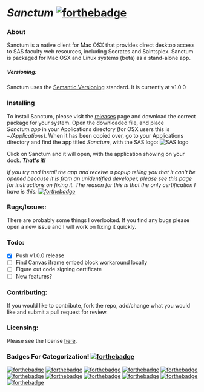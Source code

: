 # *Sanctum* [![forthebadge](http://forthebadge.com/images/badges/built-with-love.svg)](http://forthebadge.com)

### About
Sanctum is a native client for Mac OSX that provides direct desktop access to SAS faculty web resources, including Socrates and Saintsplex. Sanctum is packaged for Mac OSX and Linux systems (beta) as a stand-alone app. 

##### Versioning:
Sanctum uses the [Semantic Versioning](http://semver.org) standard. It is currently at v1.0.0

### Installing
To install Sanctum, please visit the [releases](/releases/) page and download the correct package for your system. Open the downloaded file, and place *Sanctum.app* in your Applications directory (for OSX users this is *~/Applications*). When it has been copied over, go to your Applications directory and find the app titled *Sanctum*, with the SAS logo: ![SAS logo](https://castlecorp.github.com/Sanctum/screens/sas.png)

Click on Sanctum and it will open, with the application showing on your dock. ***That's it!***

*If you try and install the app and receive a popup telling you that it can't be opened because it is from an unidentified developer, please see [this page](https://support.apple.com/kb/PH18657?locale=en_US) for instructions on fixing it. The reason for this is that the only certification I have is this: [![forthebadge](http://forthebadge.com/images/badges/certified-snoop-lion.svg)](http://forthebadge.com)*

### Bugs/Issues:
There are probably some things I overlooked. If you find any bugs please open a new issue and I will work on fixing it quickly.

### Todo:
- [x] Push v1.0.0 release
- [ ] Find Canvas iframe embed block workaround locally
- [ ] Figure out code signing certificate
- [ ] New features?

### Contributing:
If you would like to contribute, fork the repo, add/change what you would like and submit a pull request for review.

### Licensing:
Please see the license [here](/License.md).

### Badges For Categorization! [![forthebadge](http://forthebadge.com/images/badges/uses-badges.svg)](http://forthebadge.com)

[![forthebadge](http://forthebadge.com/images/badges/uses-css.svg)](http://forthebadge.com)
[![forthebadge](http://forthebadge.com/images/badges/uses-git.svg)](http://forthebadge.com)
[![forthebadge](http://forthebadge.com/images/badges/uses-html.svg)](http://forthebadge.com)
[![forthebadge](http://forthebadge.com/images/badges/uses-js.svg)](http://forthebadge.com)
[![forthebadge](http://forthebadge.com/images/badges/powered-by-watergate.svg)](http://forthebadge.com)
[![forthebadge](http://forthebadge.com/images/badges/gluten-free.svg)](http://forthebadge.com)
[![forthebadge](http://forthebadge.com/images/badges/does-not-contain-treenuts.svg)](http://forthebadge.com)
[![forthebadge](http://forthebadge.com/images/badges/does-not-contain-msg.svg)](http://forthebadge.com)
[![forthebadge](http://forthebadge.com/images/badges/compatibility-betamax.svg)](http://forthebadge.com)
[![forthebadge](http://forthebadge.com/images/badges/as-seen-on-tv.svg)](http://forthebadge.com)
[![forthebadge](http://forthebadge.com/images/badges/compatibility-emacs.svg)](http://forthebadge.com)

